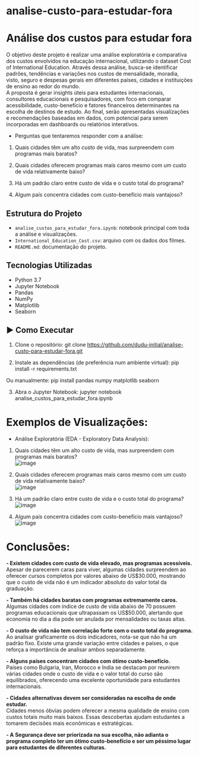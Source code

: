 # analise-custo-para-estudar-fora

# Análise dos custos para estudar fora

O objetivo deste projeto é realizar uma análise exploratória e comparativa dos custos envolvidos na educação internacional, utilizando o dataset Cost of International Education. Através dessa análise, busca-se identificar padrões, tendências e variações nos custos de mensalidade, moradia, visto, seguro e despesas gerais em diferentes países, cidades e instituições de ensino ao redor do mundo.
<br>
A proposta é gerar insights úteis para estudantes internacionais, consultores educacionais e pesquisadores, com foco em comparar acessibilidade, custo-benefício e fatores financeiros determinantes na escolha de destinos de estudo. Ao final, serão apresentadas visualizações e recomendações baseadas em dados, com potencial para serem incorporadas em dashboards ou relatórios interativos.

- Perguntas que tentaremos responder com a análise:

1. Quais cidades têm um alto custo de vida, mas surpreendem com programas mais baratos?

2. Quais cidades oferecem programas mais caros mesmo com um custo de vida relativamente baixo?

3. Há um padrão claro entre custo de vida e o custo total do programa?

4. Algum país concentra cidades com custo-benefício mais vantajoso?

## Estrutura do Projeto

- `analise_custos_para_estudar_fora.ipynb`: notebook principal com toda a análise e visualizações.
- `International_Education_Cost.csv`: arquivo com os dados dos filmes.
- `README.md`: documentação do projeto.

## Tecnologias Utilizadas

- Python 3.7
- Jupyter Notebook
- Pandas
- NumPy
- Matplotlib
- Seaborn

## ▶️ Como Executar

1. Clone o repositório:
   git clone https://github.com/dudu-initial/analise-custo-para-estudar-fora.git

2. Instale as dependências (de preferência num ambiente virtual):
  pip install -r requirements.txt

Ou manualmente:
  pip install pandas numpy matplotlib seaborn

3. Abra o Jupyter Notebook:
  jupyter notebook analise_custos_para_estudar_fora.ipynb

# Exemplos de Visualizações:

- Análise Exploratória (EDA - Exploratory Data Analysis):

  

1. Quais cidades têm um alto custo de vida, mas surpreendem com programas mais baratos? <br>![image](https://github.com/user-attachments/assets/0475cf2a-05cf-4279-91c3-b98d6b5bf871)

2. Quais cidades oferecem programas mais caros mesmo com um custo de vida relativamente baixo?<br> ![image](https://github.com/user-attachments/assets/fba45754-dec3-4b77-b154-04a634e801e2)

3. Há um padrão claro entre custo de vida e o custo total do programa?<br> ![image](https://github.com/user-attachments/assets/8efa8dda-2a64-48a8-86b8-5eefc98ab9c0)

4. Algum país concentra cidades com custo-benefício mais vantajoso?<br> ![image](https://github.com/user-attachments/assets/44c2b932-3af5-4f14-92df-ea6e7da08ed0)


# Conclusões: 

<b>- Existem cidades com custo de vida elevado, mas programas acessíveis.</b>
<br>
Apesar de parecerem caras para viver, algumas cidades surpreendem ao oferecer cursos completos por valores abaixo de US$30.000, mostrando que o custo de vida não é um indicador absoluto do valor total da graduação.

<b>- Também há cidades baratas com programas extremamente caros.</b>
<br>
Algumas cidades com índice de custo de vida abaixo de 70 possuem programas educacionais que ultrapassam os US$50.000, alertando que economia no dia a dia pode ser anulada por mensalidades ou taxas altas.

<b>- O custo de vida não tem correlação forte com o custo total do programa. </b>
<br>
Ao analisar graficamente os dois indicadores, nota-se que não há um padrão fixo. Existe uma grande variação entre cidades e países, o que reforça a importância de analisar ambos separadamente.

<b>- Alguns países concentram cidades com ótimo custo-benefício. </b>
<br>
Países como Bulgaria, Iran, Morocco e India se destacam por reunirem várias cidades onde o custo de vida e o valor total do curso são equilibrados, oferecendo uma excelente oportunidade para estudantes internacionais.

<b> - Cidades alternativas devem ser consideradas na escolha de onde estudar. </b>
<br>
Cidades menos óbvias podem oferecer a mesma qualidade de ensino com custos totais muito mais baixos. Essas descobertas ajudam estudantes a tomarem decisões mais econômicas e estratégicas.

<b> - A Segurança deve ser priorizada na sua escolha, não adianta o programa completo ter um ótimo custo-benefício e ser um péssimo lugar para estudantes de diferentes culturas. </b>
